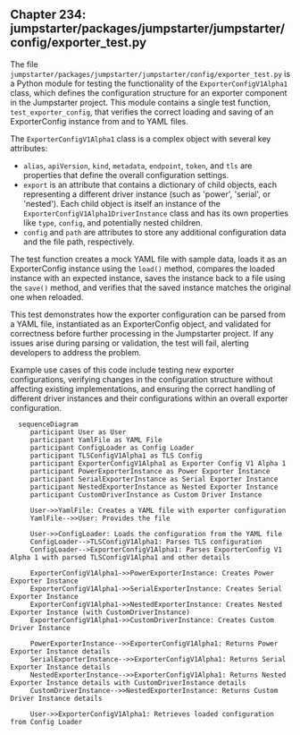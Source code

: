 ## Chapter 234: jumpstarter/packages/jumpstarter/jumpstarter/config/exporter_test.py

 The file `jumpstarter/packages/jumpstarter/jumpstarter/config/exporter_test.py` is a Python module for testing the functionality of the `ExporterConfigV1Alpha1` class, which defines the configuration structure for an exporter component in the Jumpstarter project. This module contains a single test function, `test_exporter_config`, that verifies the correct loading and saving of an ExporterConfig instance from and to YAML files.

   The `ExporterConfigV1Alpha1` class is a complex object with several key attributes:

   - `alias`, `apiVersion`, `kind`, `metadata`, `endpoint`, `token`, and `tls` are properties that define the overall configuration settings.
   - `export` is an attribute that contains a dictionary of child objects, each representing a different driver instance (such as 'power', 'serial', or 'nested'). Each child object is itself an instance of the `ExporterConfigV1Alpha1DriverInstance` class and has its own properties like `type`, `config`, and potentially nested children.
   - `config` and `path` are attributes to store any additional configuration data and the file path, respectively.

   The test function creates a mock YAML file with sample data, loads it as an ExporterConfig instance using the `load()` method, compares the loaded instance with an expected instance, saves the instance back to a file using the `save()` method, and verifies that the saved instance matches the original one when reloaded.

   This test demonstrates how the exporter configuration can be parsed from a YAML file, instantiated as an ExporterConfig object, and validated for correctness before further processing in the Jumpstarter project. If any issues arise during parsing or validation, the test will fail, alerting developers to address the problem.

   Example use cases of this code include testing new exporter configurations, verifying changes in the configuration structure without affecting existing implementations, and ensuring the correct handling of different driver instances and their configurations within an overall exporter configuration.

 ```mermaid
   sequenceDiagram
      participant User as User
      participant YamlFile as YAML File
      participant ConfigLoader as Config Loader
      participant TLSConfigV1Alpha1 as TLS Config
      participant ExporterConfigV1Alpha1 as Exporter Config V1 Alpha 1
      participant PowerExporterInstance as Power Exporter Instance
      participant SerialExporterInstance as Serial Exporter Instance
      participant NestedExporterInstance as Nested Exporter Instance
      participant CustomDriverInstance as Custom Driver Instance

      User->>YamlFile: Creates a YAML file with exporter configuration
      YamlFile-->>User: Provides the file

      User->>ConfigLoader: Loads the configuration from the YAML file
      ConfigLoader-->TLSConfigV1Alpha1: Parses TLS configuration
      ConfigLoader-->ExporterConfigV1Alpha1: Parses ExporterConfig V1 Alpha 1 with parsed TLSConfigV1Alpha1 and other details

      ExporterConfigV1Alpha1->>PowerExporterInstance: Creates Power Exporter Instance
      ExporterConfigV1Alpha1->>SerialExporterInstance: Creates Serial Exporter Instance
      ExporterConfigV1Alpha1->>NestedExporterInstance: Creates Nested Exporter Instance (with CustomDriverInstance)
      ExporterConfigV1Alpha1->>CustomDriverInstance: Creates Custom Driver Instance

      PowerExporterInstance-->>ExporterConfigV1Alpha1: Returns Power Exporter Instance details
      SerialExporterInstance-->>ExporterConfigV1Alpha1: Returns Serial Exporter Instance details
      NestedExporterInstance-->>ExporterConfigV1Alpha1: Returns Nested Exporter Instance details with CustomDriverInstance details
      CustomDriverInstance-->>NestedExporterInstance: Returns Custom Driver Instance details

      User->>ExporterConfigV1Alpha1: Retrieves loaded configuration from Config Loader
   ```